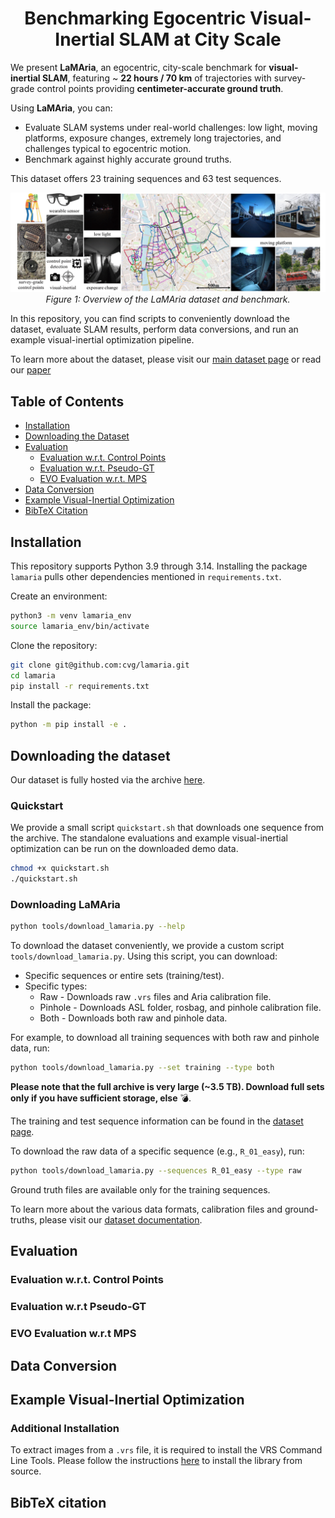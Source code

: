 <h1 align="center">Benchmarking Egocentric Visual-Inertial SLAM at City Scale</h2>

We present **LaMAria**, an egocentric, city-scale benchmark for **visual-inertial SLAM**, featuring 
~ **22 hours / 70 km** of trajectories with survey-grade control points providing **centimeter-accurate ground truth**.

Using **LaMAria**, you can:
- Evaluate SLAM systems under real-world challenges: low light, moving platforms, exposure changes, extremely long trajectories, and challenges typical to egocentric motion.
- Benchmark against highly accurate ground truths.

This dataset offers 23 training sequences and 63 test sequences. 

<p align="center">
  <img src="assets/teaser_final.png" alt="Overview of LaMAria" width="900"/><br/>
  <em>Figure 1: Overview of the LaMAria dataset and benchmark.</em>
</p>

In this repository, you can find scripts to conveniently download the dataset, evaluate SLAM results, perform data conversions, and run an example visual-inertial optimization pipeline.

To learn more about the dataset, please visit our [main dataset page](https://lamaria.ethz.ch) or read our [paper]() 

## Table of Contents
- [Installation](#installation)
- [Downloading the Dataset](#downloading-the-dataset)
- [Evaluation](#evaluation)
  - [Evaluation w.r.t. Control Points](#evaluation-wrt-control-points)
  - [Evaluation w.r.t. Pseudo-GT](#evaluation-wrt-pseudo-gt)
  - [EVO Evaluation w.r.t. MPS](#evo-evaluation-wrt-mps)
- [Data Conversion](#data-conversion)
- [Example Visual-Inertial Optimization](#example-visual-inertial-optimization)
- [BibTeX Citation](#bibtex-citation)


## Installation
This repository supports Python 3.9 through 3.14. Installing the package `lamaria` pulls other dependencies
mentioned in `requirements.txt`.

Create an environment:
```bash
python3 -m venv lamaria_env
source lamaria_env/bin/activate
```

Clone the repository:
```bash
git clone git@github.com:cvg/lamaria.git
cd lamaria
pip install -r requirements.txt
```

Install the package:
```bash
python -m pip install -e .
```

## Downloading the dataset
Our dataset is fully hosted via the archive [here](https://cvg-data.inf.ethz.ch/lamaria/).

### Quickstart
We provide a small script `quickstart.sh` that downloads one sequence from the archive. The standalone evaluations and example visual-inertial optimization can be run on the downloaded demo data.

```bash
chmod +x quickstart.sh
./quickstart.sh
```

### Downloading LaMAria

```bash
python tools/download_lamaria.py --help
```

To download the dataset conveniently, we provide a custom script `tools/download_lamaria.py`. Using this script, you can download:
- Specific sequences or entire sets (training/test).
- Specific types:
  - Raw - Downloads raw `.vrs` files and Aria calibration file.
  - Pinhole - Downloads ASL folder, rosbag, and pinhole calibration file.
  - Both - Downloads both raw and pinhole data.

For example, to download all training sequences with both raw and pinhole data, run:

```bash
python tools/download_lamaria.py --set training --type both
```
**Please note that the full archive is very large (~3.5 TB). Download full sets only if you have sufficient storage, else** 💣.

The training and test sequence information can be found in the [dataset page](https://lamaria.ethz.ch/slam_datasets).

To download the raw data of a specific sequence (e.g., `R_01_easy`), run:

```bash
python tools/download_lamaria.py --sequences R_01_easy --type raw
```
Ground truth files are available only for the training sequences.

To learn more about the various data formats, calibration files and ground-truths, please visit our [dataset documentation](https://lamaria.ethz.ch/slam_documentation).


## Evaluation


### Evaluation w.r.t. Control Points


### Evaluation w.r.t Pseudo-GT


### EVO Evaluation w.r.t MPS


## Data Conversion



## Example Visual-Inertial Optimization

### Additional Installation
To extract images from a `.vrs` file, it is required to install the VRS Command Line Tools. Please follow the instructions [here](https://github.com/facebookresearch/vrs?tab=readme-ov-file#instructions-macos-and-ubuntu-and-container) to install the library from source.



## BibTeX citation